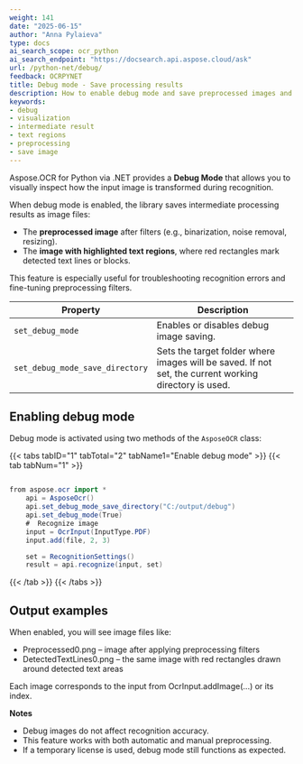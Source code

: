 ```yaml
---
weight: 141
date: "2025-06-15"
author: "Anna Pylaieva"
type: docs
ai_search_scope: ocr_python
ai_search_endpoint: "https://docsearch.api.aspose.cloud/ask"
url: /python-net/debug/
feedback: OCRPYNET
title: Debug mode - Save processing results
description: How to enable debug mode and save preprocessed images and recognized text regions.
keywords:
- debug  
- visualization  
- intermediate result  
- text regions  
- preprocessing  
- save image  
---
```


Aspose.OCR for Python via .NET provides a **Debug Mode** that allows you to visually inspect how the input image is transformed during recognition.

When debug mode is enabled, the library saves intermediate processing results as image files:

- The **preprocessed image** after filters (e.g., binarization, noise removal, resizing).
- The **image with highlighted text regions**, where red rectangles mark detected text lines or blocks.

This feature is especially useful for troubleshooting recognition errors and fine-tuning preprocessing filters.

Property |  Description
-------- |  -----------
`set_debug_mode` | Enables or disables debug image saving.
`set_debug_mode_save_directory` | Sets the target folder where images will be saved. If not set, the current working directory is used.

## Enabling debug mode

Debug mode is activated using two methods of the `AsposeOCR` class:


{{< tabs tabID="1" tabTotal="2" tabName1="Enable debug mode" >}}
{{< tab tabNum="1" >}}
```java

from aspose.ocr import *
    api = AsposeOcr()
    api.set_debug_mode_save_directory("C:/output/debug")
    api.set_debug_mode(True)
    #  Recognize image
    input = OcrInput(InputType.PDF)
    input.add(file, 2, 3)

    set = RecognitionSettings()
    result = api.recognize(input, set)
```
{{< /tab >}}
{{< /tabs >}}

## Output examples
When enabled, you will see image files like:
- Preprocessed0.png – image after applying preprocessing filters
- DetectedTextLines0.png – the same image with red rectangles drawn around detected text areas

Each image corresponds to the input from OcrInput.addImage(...) or its index.

**Notes**
- Debug images do not affect recognition accuracy.
- This feature works with both automatic and manual preprocessing.
- If a temporary license is used, debug mode still functions as expected.
